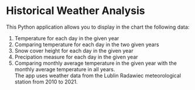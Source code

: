 # Historical Weather Analysis
This Python application allows you to display in the chart the following data:<br />
1) Temperature for each day in the given year <br />
2) Comparing temperature for each day in the two given years <br />
3) Snow cover height for each day in the given year <br />
4) Precipation measure for each day in the given year <br />
5) Comparing monthly average temperature in the given year with the monthly average temperature in all years. <br />
The app uses weather data from the Lublin Radawiec meteorological station from 2010 to 2021.
